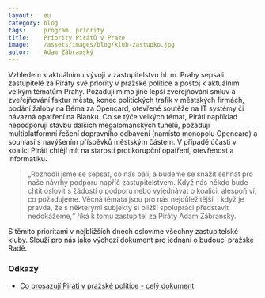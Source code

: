 ```yaml
---
layout:   eu
category: blog
tags:     program, priority
title:    Priority Pirátů v Praze
image:    /assets/images/blog/klub-zastupko.jpg
autor:    Adam Zábranský
---
```


Vzhledem k aktuálnímu vývoji v zastupitelstvu hl. m. Prahy sepsali zastupitelé za Piráty své priority v pražské politice a postoj k aktuálním velkým tématům Prahy. Požadují mimo jiné lepší zveřejňování smluv a zveřejňování faktur města, konec politických trafik v městských firmách, podání žaloby na Béma za Opencard, otevřené soutěže na IT systémy či návazná opatření na Blanku. Co se týče velkých témat, Piráti například nepodporují stavbu dalších megalomanských tunelů, požadují multiplatformní řešení dopravního odbavení (namísto monopolu Opencard) a souhlasí s navýšením příspěvků městským částem. V případě účasti v koalici Piráti chtějí mít na starosti protikorupční opatření, otevřenost a informatiku.

> „Rozhodli jsme se sepsat, co nás pálí, a budeme se snažit sehnat pro naše návrhy podporu napříč zastupitelstvem. Když nás někdo bude chtít oslovit s žádostí o podporu nebo vyjednávat o koalici, alespoň ví, co požadujeme. Věcná témata jsou pro nás nejdůležitější, i když je pravda, že s některými subjekty si bližší spolupráci představit nedokážeme,“ říká k tomu zastupitel za Piráty Adam Zábranský.

S těmito prioritami v nejbližších dnech oslovíme všechny zastupitelské kluby. Slouží pro nás jako výchozí dokument pro jednání o budoucí pražské Radě.

### Odkazy
* [Co prosazují Piráti v pražské politice - celý dokument](https://github.com/pirati-cz/KlubPraha/blob/master/materialy/co-prosazujeme/co-prosazujeme.pdf) 
